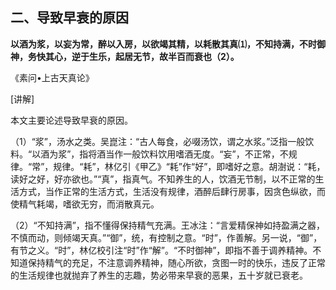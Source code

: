 ## 二、导致早衰的原因

**以酒为浆，以妄为常，醉以入房，以欲竭其精，以耗散其真⑴，不知持满，不时御神，务快其心，逆于生乐，起居无节，故半百而衰也（2）。**

《素问•上古天真论》

[讲解]

本文主要论述导致早衰的原因。

（1）“浆”，汤水之类。吴崑注：“古人每食，必啜汤饮，谓之水浆。”泛指一般饮料。“以酒为浆”，指将酒当作一般饮料饮用嗜酒无度。“妄”，不正常，不规律。“常”，规律。“耗”，林亿引《甲乙》“耗”作“好”，即嗜好之意。胡澍说：“耗，读好之好，好亦欲也。”“真”，指真气。不知养生的人，饮酒无节制，以不正常的生活方式，当作正常的生活方式，生活没有规律，酒醉后肆行房事，因贪色纵欲，而使精气耗竭，嗜欲无穷，而消散真元。

（2）“不知持满”，指不懂得保持精气充满。王冰注：“言爱精保神如持盈满之器，不慎而动，则倾竭天真。”“御”，统，有控制之意。“时”，作善解。另一说，“御”，有节之义。“时”，林亿校引注“时”作“解”。“不时御神”，即指不善于调养精神。不知道保持精气的充足，不注意调养精神，随心所欲，贪图一时的快乐，违反了正常的生活规律也就抛弃了养生的志趣，势必带来早衰的恶果，五十岁就已衰老。
